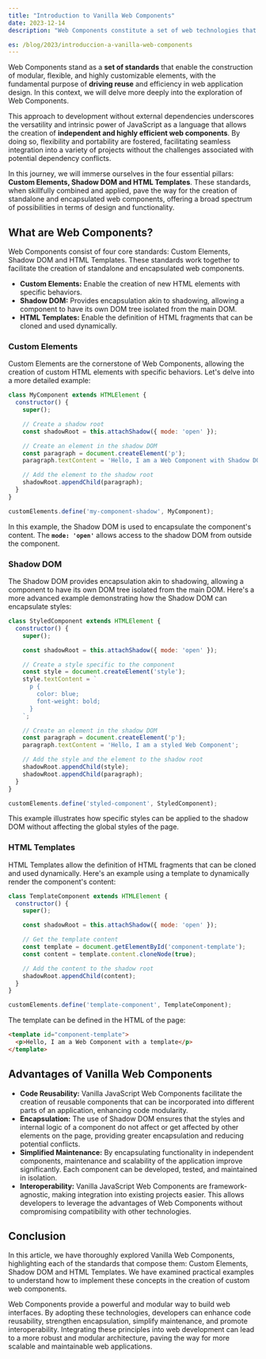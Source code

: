 ```yaml
---
title: "Introduction to Vanilla Web Components"
date: 2023-12-14
description: "Web Components constitute a set of web technologies that enable the creation of reusable and customizable elements for user interfaces. In this article, we will specifically explore Web Components written in vanilla JavaScript, without relying on any additional framework or library."

es: /blog/2023/introduccion-a-vanilla-web-components
---
```


Web Components stand as a **set of standards** that enable the construction of modular, flexible, and highly customizable elements, with the fundamental purpose of **driving reuse** and efficiency in web application design. In this context, we will delve more deeply into the exploration of Web Components.

This approach to development without external dependencies underscores the versatility and intrinsic power of JavaScript as a language that allows the creation of **independent and highly efficient web components**. By doing so, flexibility and portability are fostered, facilitating seamless integration into a variety of projects without the challenges associated with potential dependency conflicts.

In this journey, we will immerse ourselves in the four essential pillars: **Custom Elements, Shadow DOM and HTML Templates**. These standards, when skillfully combined and applied, pave the way for the creation of standalone and encapsulated web components, offering a broad spectrum of possibilities in terms of design and functionality.

## What are Web Components?

Web Components consist of four core standards: Custom Elements, Shadow DOM and HTML Templates. These standards work together to facilitate the creation of standalone and encapsulated web components.

- **Custom Elements:** Enable the creation of new HTML elements with specific behaviors.
- **Shadow DOM:** Provides encapsulation akin to shadowing, allowing a component to have its own DOM tree isolated from the main DOM.
- **HTML Templates:** Enable the definition of HTML fragments that can be cloned and used dynamically.

### Custom Elements

Custom Elements are the cornerstone of Web Components, allowing the creation of custom HTML elements with specific behaviors. Let's delve into a more detailed example:

```jsx
class MyComponent extends HTMLElement {
  constructor() {
    super();

    // Create a shadow root
    const shadowRoot = this.attachShadow({ mode: 'open' });

    // Create an element in the shadow DOM
    const paragraph = document.createElement('p');
    paragraph.textContent = 'Hello, I am a Web Component with Shadow DOM';

    // Add the element to the shadow root
    shadowRoot.appendChild(paragraph);
  }
}

customElements.define('my-component-shadow', MyComponent);

```

In this example, the Shadow DOM is used to encapsulate the component's content. The **`mode: 'open'`** allows access to the shadow DOM from outside the component.

### Shadow DOM

The Shadow DOM provides encapsulation akin to shadowing, allowing a component to have its own DOM tree isolated from the main DOM. Here's a more advanced example demonstrating how the Shadow DOM can encapsulate styles:

```jsx
class StyledComponent extends HTMLElement {
  constructor() {
    super();

    const shadowRoot = this.attachShadow({ mode: 'open' });

    // Create a style specific to the component
    const style = document.createElement('style');
    style.textContent = `
      p {
        color: blue;
        font-weight: bold;
      }
    `;

    // Create an element in the shadow DOM
    const paragraph = document.createElement('p');
    paragraph.textContent = 'Hello, I am a styled Web Component';

    // Add the style and the element to the shadow root
    shadowRoot.appendChild(style);
    shadowRoot.appendChild(paragraph);
  }
}

customElements.define('styled-component', StyledComponent);

```

This example illustrates how specific styles can be applied to the shadow DOM without affecting the global styles of the page.

### HTML Templates

HTML Templates allow the definition of HTML fragments that can be cloned and used dynamically. Here's an example using a template to dynamically render the component's content:

```jsx
class TemplateComponent extends HTMLElement {
  constructor() {
    super();

    const shadowRoot = this.attachShadow({ mode: 'open' });

    // Get the template content
    const template = document.getElementById('component-template');
    const content = template.content.cloneNode(true);

    // Add the content to the shadow root
    shadowRoot.appendChild(content);
  }
}

customElements.define('template-component', TemplateComponent);

```

The template can be defined in the HTML of the page:

```html
<template id="component-template">
  <p>Hello, I am a Web Component with a template</p>
</template>

```

## Advantages of Vanilla Web Components

- **Code Reusability:** Vanilla JavaScript Web Components facilitate the creation of reusable components that can be incorporated into different parts of an application, enhancing code modularity.
- **Encapsulation:** The use of Shadow DOM ensures that the styles and internal logic of a component do not affect or get affected by other elements on the page, providing greater encapsulation and reducing potential conflicts.
- **Simplified Maintenance:** By encapsulating functionality in independent components, maintenance and scalability of the application improve significantly. Each component can be developed, tested, and maintained in isolation.
- **Interoperability:** Vanilla JavaScript Web Components are framework-agnostic, making integration into existing projects easier. This allows developers to leverage the advantages of Web Components without compromising compatibility with other technologies.

## Conclusion

In this article, we have thoroughly explored Vanilla Web Components, highlighting each of the standards that compose them: Custom Elements, Shadow DOM and HTML Templates. We have examined practical examples to understand how to implement these concepts in the creation of custom web components.

Web Components provide a powerful and modular way to build web interfaces. By adopting these technologies, developers can enhance code reusability, strengthen encapsulation, simplify maintenance, and promote interoperability. Integrating these principles into web development can lead to a more robust and modular architecture, paving the way for more scalable and maintainable web applications.
